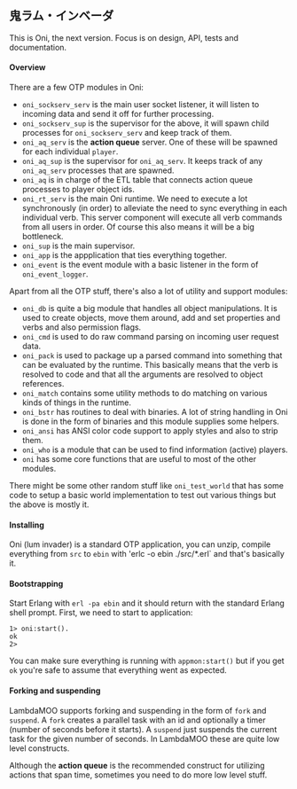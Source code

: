 ## 鬼ラム・インベーダ
This is Oni, the next version. Focus is on design, API, tests and documentation.

#### Overview
There are a few OTP modules in Oni:

*   `oni_sockserv_serv` is the main user socket listener, it will listen to incoming data and send it off for further processing.
*   `oni_sockserv_sup` is the supervisor for the above, it will spawn child processes for `oni_sockserv_serv` and keep track of them.
*   `oni_aq_serv` is the __action queue__ server. One of these will be spawned for each individual `player`.
*   `oni_aq_sup` is the supervisor for `oni_aq_serv`. It keeps track of any `oni_aq_serv` processes that are spawned.
*   `oni_aq` is in charge of the ETL table that connects action queue processes to player object ids. 
*   `oni_rt_serv` is the main Oni runtime. We need to execute a lot synchronously (in order) to alleviate the need to sync everything in each individual verb. This server component will execute all verb commands from all users in order. Of course this also means it will be a big bottleneck.
*   `oni_sup` is the main supervisor.
*   `oni_app` is the appplication that ties everything together.
*   `oni_event` is the event module with a basic listener in the form of `oni_event_logger`.

Apart from all the OTP stuff, there's also a lot of utility and support modules:
*   `oni_db` is quite a big module that handles all object manipulations. It is used to create objects, move them around, add and set properties and verbs and also permission flags.
*   `oni_cmd` is used to do raw command parsing on incoming user request data.
*   `oni_pack` is used to package up a parsed command into something that can be evaluated by the runtime. This basically means that the verb is resolved to code and that all the arguments are resolved to object references.
*   `oni_match` contains some utility methods to do matching on various kinds of things in the runtime.
*   `oni_bstr` has routines to deal with binaries. A lot of string handling in Oni is done in the form of binaries and this module supplies some helpers.
*   `oni_ansi` has ANSI color code support to apply styles and also to strip them.
*   `oni_who` is a module that can be used to find information (active) players.
*   `oni` has some core functions that are useful to most of the other modules.

There might be some other random stuff like `oni_test_world` that has some code to setup a basic world implementation to test out various things but the above is mostly it.

#### Installing
Oni (lum invader) is a standard OTP application, you can unzip, compile everything from `src` to `ebin` with 'erlc -o ebin ./src/*.erl` and that's basically it.

#### Bootstrapping
Start Erlang with `erl -pa ebin` and it should return with the standard Erlang shell prompt. First, we need to start to application:

    1> oni:start().
    ok
    2>

You can make sure everything is running with `appmon:start()` but if you get `ok` you're safe to assume that everything went as expected.

#### Forking and suspending
LambdaMOO supports forking and suspending in the form of `fork` and `suspend`. A `fork` creates a parallel task with an id and optionally a timer (number of seconds before it starts). A `suspend` just suspends the current task for the given number of seconds. In LambdaMOO these are quite low level constructs.

Although the __action queue__ is the recommended construct for utilizing actions that span time, sometimes you need to do more low level stuff.